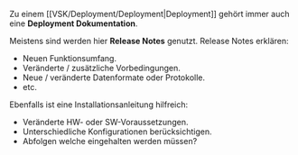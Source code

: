 Zu einem [[VSK/Deployment/Deployment|Deployment]] gehört immer auch eine **Deployment Dokumentation**.

Meistens sind werden hier **Release Notes** genutzt.
Release Notes erklären:
- Neuen Funktionsumfang.
- Veränderte / zusätzliche Vorbedingungen.
- Neue / veränderte Datenformate oder Protokolle.
- etc.

Ebenfalls ist eine Installationsanleitung hilfreich:
- Veränderte HW- oder SW-Voraussetzungen.
- Unterschiedliche Konfigurationen berücksichtigen.
- Abfolgen welche eingehalten werden müssen?


